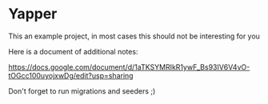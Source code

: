 Yapper
======

This an example project, in most cases this should not be interesting for you 

Here is a document of additional notes:

https://docs.google.com/document/d/1aTKSYMRIkR1ywF_Bs93IV6V4vO-tOGcc100uyojxwDg/edit?usp=sharing


Don't forget to run migrations and seeders ;)
